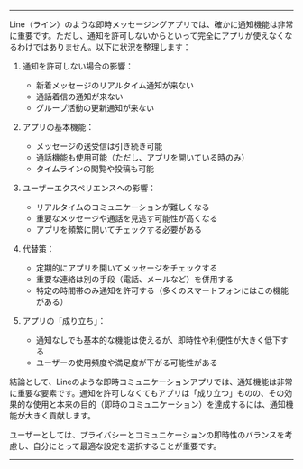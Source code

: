 
---

Line（ライン）のような即時メッセージングアプリでは、確かに通知機能は非常に重要です。ただし、通知を許可しないからといって完全にアプリが使えなくなるわけではありません。以下に状況を整理します：

1. 通知を許可しない場合の影響：
   - 新着メッセージのリアルタイム通知が来ない
   - 通話着信の通知が来ない
   - グループ活動の更新通知が来ない

2. アプリの基本機能：
   - メッセージの送受信は引き続き可能
   - 通話機能も使用可能（ただし、アプリを開いている時のみ）
   - タイムラインの閲覧や投稿も可能

3. ユーザーエクスペリエンスへの影響：
   - リアルタイムのコミュニケーションが難しくなる
   - 重要なメッセージや通話を見逃す可能性が高くなる
   - アプリを頻繁に開いてチェックする必要がある

4. 代替策：
   - 定期的にアプリを開いてメッセージをチェックする
   - 重要な連絡は別の手段（電話、メールなど）を併用する
   - 特定の時間帯のみ通知を許可する（多くのスマートフォンにはこの機能がある）

5. アプリの「成り立ち」：
   - 通知なしでも基本的な機能は使えるが、即時性や利便性が大きく低下する
   - ユーザーの使用頻度や満足度が下がる可能性がある

結論として、Lineのような即時コミュニケーションアプリでは、通知機能は非常に重要な要素です。通知を許可しなくてもアプリは「成り立つ」ものの、その効果的な使用と本来の目的（即時のコミュニケーション）を達成するには、通知機能が大きく貢献します。

ユーザーとしては、プライバシーとコミュニケーションの即時性のバランスを考慮し、自分にとって最適な設定を選択することが重要です。

---
